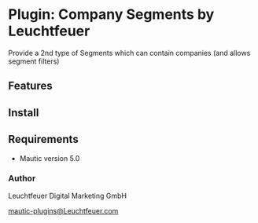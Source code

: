 # Plugin: Company Segments by Leuchtfeuer
Provide a 2nd type of Segments which can contain companies (and allows segment filters)

## Features

## Install

## Requirements
* Mautic version 5.0

### Author
Leuchtfeuer Digital Marketing GmbH

mautic-plugins@Leuchtfeuer.com
